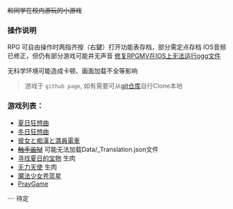 ~~和同学在校内游玩的小游戏~~
### 操作说明
RPG 可自由操作时两指齐按（右鍵）打开功能表存档，部分需定点存档
IOS音频已修正，但仍有部分游戏可能并无声音 [修复RPGMV在IOS上无法运行ogg文件](https://ui123456ax.github.io/2024/05/10/0_100/09_RPGMV%E5%9C%A8IOS%E4%B8%8A%E6%97%A0%E6%B3%95%E8%BF%90%E8%A1%8Cogg%E6%96%87%E4%BB%B6/)

无科学环境可能造成卡顿、画面加载不全等影响
> 游戏于 `github page`, 如有需要可从[git仓库](https://github.com/NeonNoir-Yuki)自行Clone本地

### 游戏列表：
+ [夏日狂想曲](https://erogames.us.kg/xrkxq/www/)
+ [冬日狂想曲](https://erogames.us.kg/drkxq/www)
+ [彼女と痴漢と満員電車](https://erogames.us.kg/chdc/) 
+ ~~[触手监狱](https://erogames.us.kg/csjy)~~ 可能无法加载Data/_Translation.json文件
+ [寻找夏日的宝物](https://erogames.us.kg/xzxrdbw/www) 生肉
+ [无力天使](https://erogames.us.kg/wlts/www) 生肉
+ [魔法少女苍蓝星](https://erogames.us.kg/mfsnclx/)
+ [PrayGame](https://erogames.us.kg/PrayGame/)

···· 待定
